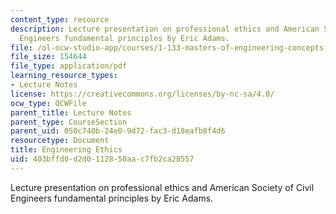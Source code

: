 ```yaml
---
content_type: resource
description: Lecture presentation on professional ethics and American Society of Civil
  Engineers fundamental principles by Eric Adams.
file: /ol-ocw-studio-app/courses/1-133-masters-of-engineering-concepts-of-engineering-practice-fall-2007/403bffd0d2d0112850aac7fb2ca28557_lec_18.pdf
file_size: 154644
file_type: application/pdf
learning_resource_types:
- Lecture Notes
license: https://creativecommons.org/licenses/by-nc-sa/4.0/
ocw_type: OCWFile
parent_title: Lecture Notes
parent_type: CourseSection
parent_uid: 050c740b-24e0-9d72-fac3-d18eafb8f4d6
resourcetype: Document
title: Engineering Ethics
uid: 403bffd0-d2d0-1128-50aa-c7fb2ca28557
---
```

Lecture presentation on professional ethics and American Society of Civil Engineers fundamental principles by Eric Adams.